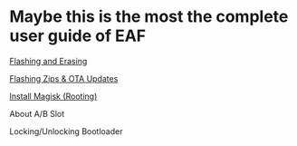 # Maybe this is the most the complete user guide of EAF
[Flashing and Erasing](./flash)

[Flashing Zips & OTA Updates](./flash#flashzip)

[Install Magisk (Rooting)](./magisk)

About A/B Slot

Locking/Unlocking Bootloader